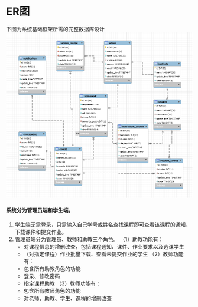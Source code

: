# ER图
下图为系统基础框架所需的完整数据库设计
![](database-ER.png)
#### 系统分为管理员端和学生端。<br/>
1. 学生端无需登录，只需输入自己学号或姓名查找课程即可查看该课程的通知、下载课件和提交作业。
2. 管理员端分为管理员、教师和助教三个角色。
    （1）助教功能有：
    - 对课程信息的增删改查，包括课程通知、课件、作业要求以及选课学生
    - （对指定课程）作业批量下载、查看未提交作业的学生
    （2）教师功能有：
    - 包含所有助教角色的功能
    - 登录、修改密码
    - 指定课程助教
    （3）教师功能有：
    - 包含所有教师角色的功能
    - 对老师、助教、学生、课程的增删改查
